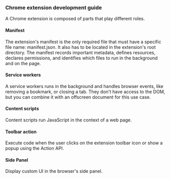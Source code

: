 ### Chrome extension development guide

A Chrome extension is composed of parts that play different roles.

#### Manifest

The extension's manifest is the only required file that must have a specific file name: manifest.json. It also has to be located in the extension's root directory. The manifest records important metadata, defines resources, declares permissions, and identifies which files to run in the background and on the page.



#### Service workers

A service workers runs in the background and handles browser events, like removing a bookmark, or closing a tab. They don't have access to the DOM, but you can combine it with an offscreen document for this use case.



#### Content scripts

Content scripts run JavaScript in the context of a web page.



#### Toolbar action

Execute code when the user clicks on the extension toolbar icon or show a popup using the Action API.



#### Side Panel

Display custom UI in the browser's side panel.

